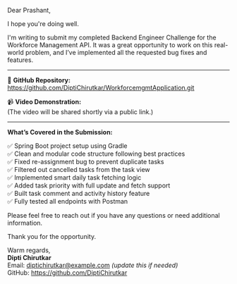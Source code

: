 Dear Prashant,

I hope you're doing well.

I'm writing to submit my completed Backend Engineer Challenge for the Workforce Management API. It was a great opportunity to work on this real-world problem, and I’ve implemented all the requested bug fixes and features.

---

🔗 **GitHub Repository:**  
https://github.com/DiptiChirutkar/WorkforcemgmtApplication.git

📹 **Video Demonstration:**  
(The video will be shared shortly via a public link.)

---

**What’s Covered in the Submission:**

✅ Spring Boot project setup using Gradle  
✅ Clean and modular code structure following best practices  
✅ Fixed re-assignment bug to prevent duplicate tasks  
✅ Filtered out cancelled tasks from the task view  
✅ Implemented smart daily task fetching logic  
✅ Added task priority with full update and fetch support  
✅ Built task comment and activity history feature  
✅ Fully tested all endpoints with Postman

Please feel free to reach out if you have any questions or need additional information.

Thank you for the opportunity.

Warm regards,  
**Dipti Chirutkar**  
Email: diptichirutkar@example.com *(update this if needed)*  
GitHub: https://github.com/DiptiChirutkar
